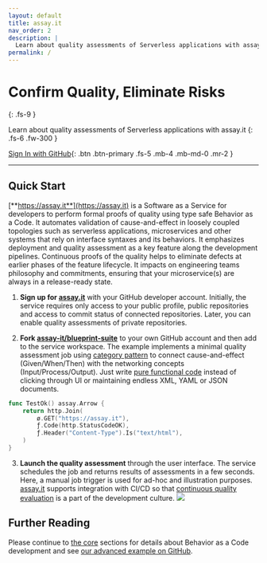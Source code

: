 ```yaml
---
layout: default
title: assay.it
nav_order: 2
description: |
  Learn about quality assessments of Serverless applications with assay.it using typesafe pure functional Behavior as a Code paradigm.
permalink: /
---
```



# Confirm Quality, Eliminate Risks
{: .fs-9 }

Learn about quality assessments of Serverless applications with assay.it
{: .fs-6 .fw-300 }

[Sign In with GitHub](https://github.com/login/oauth/authorize?client_id=6941f2acf659df65f37e&response_type=code&scope=repo%3Astatus&state=%7B%22vsn%22%3A%22v6%22%2C%22cid%22%3A%226941f2acf659df65f37e%22%2C%22url%22%3A%22https%3A%2F%2Fapi.assay.it%2Fauth%2Fhook%2Fgithub%22%2C%22acc%22%3A%22oss%22%2C%22upg%22%3Afalse%7D){: .btn .btn-primary .fs-5 .mb-4 .mb-md-0 .mr-2 }

---

## Quick Start

[**https://assay.it**](https://assay.it) is a Software as a Service for developers to perform formal proofs of quality using type safe Behavior as a Code. It automates validation of cause-and-effect in loosely coupled topologies such as serverless applications, microservices and other systems that rely on interface syntaxes and its behaviors. It emphasizes deployment and quality assessment as a key feature along the development pipelines. Continuous proofs of the quality helps to eliminate defects at earlier phases of the feature lifecycle. It impacts on engineering teams philosophy and commitments, ensuring that your microservice(s) are always in a release-ready state.

1. **Sign up for [assay.it](https://assay.it)** with your GitHub developer account. Initially, the service requires only access to your public profile, public repositories and access to commit status of connected repositories. Later, you can enable quality assessments of private repositories.  

2. **Fork [assay-it/blueprint-suite](https://github.com/assay-it/blueprint-suite)** to your own GitHub account and then add to the service workspace. The example implements a minimal quality assessment job using [category pattern](./core/category-pattern) to connect cause-and-effect (Given/When/Then) with the networking concepts (Input/Process/Output). Just write [pure functional code](./core) instead of clicking through UI or maintaining endless XML, YAML or JSON documents.
```go
func TestOk() assay.Arrow {
	return http.Join(
		ø.GET("https://assay.it"),
		ƒ.Code(http.StatusCodeOK),
		ƒ.Header("Content-Type").Is("text/html"),
	)
}
```

3. **Launch the quality assessment** through the user interface. The service schedules the job and returns results of assessments in a few seconds. Here, a manual job trigger is used for ad-hoc and illustration purposes. [assay.it](https://assay.it) supports integration with CI/CD so that [continuous quality evaluation](./case-study/continuous-quality-automation) is a part of the development culture. 
![](/doc/assets/images/screen.png)


## Further Reading

Please continue to [the core](/doc/core) sections for details about Behavior as a Code development and see [our advanced example on GitHub](https://github.com/assay-it/blueprint-continuous-quality).

